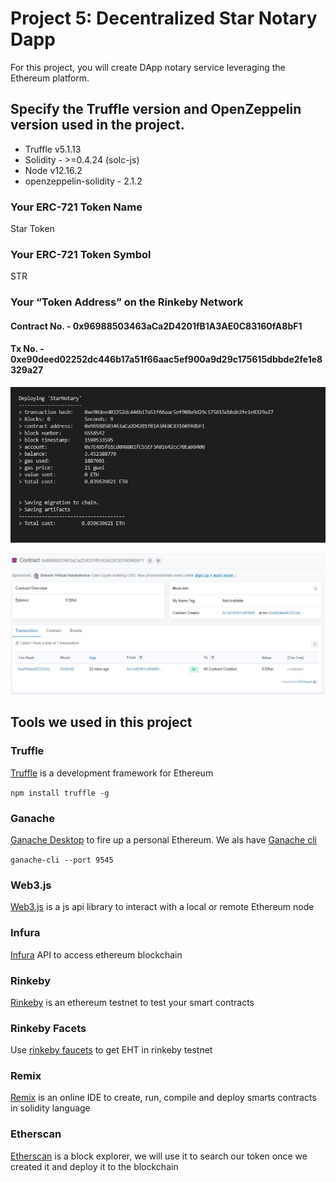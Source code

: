 # Project 5: Decentralized Star Notary Dapp

For this project, you will create DApp notary service leveraging the Ethereum platform.

## Specify the Truffle version and OpenZeppelin version used in the project.

- Truffle v5.1.13 
- Solidity - >=0.4.24 (solc-js)
- Node v12.16.2
- openzeppelin-solidity - 2.1.2

### Your ERC-721 Token Name
Star Token

### Your ERC-721 Token Symbol
STR

### Your “Token Address” on the Rinkeby Network

#### Contract No. - 0x96988503463aCa2D4201fB1A3AE0C83160fA8bF1

#### Tx No. - 0xe90deed02252dc446b17a51f66aac5ef900a9d29c175615dbbde2fe1e8329a27

![Alt text](https://github.com/divvu/CryptoStarDapp/blob/master/deploy.JPG)

![Alt text](https://github.com/divvu/CryptoStarDapp/blob/master/deploy1.JPG)

## Tools we used in this project

### Truffle

[Truffle](https://truffleframework.com/truffle) is a development framework for Ethereum

`npm install truffle -g`

### Ganache

[Ganache Desktop](https://truffleframework.com/ganache) to fire up a personal Ethereum.
We als have [Ganache cli](https://github.com/trufflesuite/ganache-cli)

`ganache-cli --port 9545`

### Web3.js

[Web3.js](https://web3js.readthedocs.io/en/1.0/) is a js api library to interact with a local or remote Ethereum node

### Infura

[Infura](https://infura.io/) API to access ethereum blockchain

### Rinkeby

[Rinkeby](https://rinkeby.etherscan.io/) is an ethereum testnet to test your smart contracts

### Rinkeby Facets

Use [rinkeby faucets](https://faucet.rinkeby.io/) to get EHT in rinkeby testnet

### Remix

[Remix](https://remix.ethereum.org) is an online IDE to create, run, compile and deploy smarts contracts in solidity language

### Etherscan

[Etherscan](https://etherscan.io/) is a block explorer, we will use it to search our token once we created it and deploy it to the blockchain
